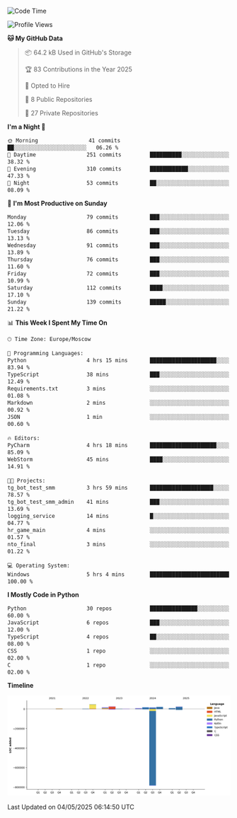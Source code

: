 <!--START_SECTION:waka-->
![Code Time](http://img.shields.io/badge/Code%20Time-664%20hrs%2025%20mins-blue)

![Profile Views](http://img.shields.io/badge/Profile%20Views-0-blue)

**🐱 My GitHub Data** 

> 📦 64.2 kB Used in GitHub's Storage 
 > 
> 🏆 83 Contributions in the Year 2025
 > 
> 💼 Opted to Hire
 > 
> 📜 8 Public Repositories 
 > 
> 🔑 27 Private Repositories 
 > 
**I'm a Night 🦉** 

```text
🌞 Morning                41 commits          ██░░░░░░░░░░░░░░░░░░░░░░░   06.26 % 
🌆 Daytime                251 commits         ██████████░░░░░░░░░░░░░░░   38.32 % 
🌃 Evening                310 commits         ████████████░░░░░░░░░░░░░   47.33 % 
🌙 Night                  53 commits          ██░░░░░░░░░░░░░░░░░░░░░░░   08.09 % 
```
📅 **I'm Most Productive on Sunday** 

```text
Monday                   79 commits          ███░░░░░░░░░░░░░░░░░░░░░░   12.06 % 
Tuesday                  86 commits          ███░░░░░░░░░░░░░░░░░░░░░░   13.13 % 
Wednesday                91 commits          ███░░░░░░░░░░░░░░░░░░░░░░   13.89 % 
Thursday                 76 commits          ███░░░░░░░░░░░░░░░░░░░░░░   11.60 % 
Friday                   72 commits          ███░░░░░░░░░░░░░░░░░░░░░░   10.99 % 
Saturday                 112 commits         ████░░░░░░░░░░░░░░░░░░░░░   17.10 % 
Sunday                   139 commits         █████░░░░░░░░░░░░░░░░░░░░   21.22 % 
```


📊 **This Week I Spent My Time On** 

```text
🕑︎ Time Zone: Europe/Moscow

💬 Programming Languages: 
Python                   4 hrs 15 mins       █████████████████████░░░░   83.94 % 
TypeScript               38 mins             ███░░░░░░░░░░░░░░░░░░░░░░   12.49 % 
Requirements.txt         3 mins              ░░░░░░░░░░░░░░░░░░░░░░░░░   01.08 % 
Markdown                 2 mins              ░░░░░░░░░░░░░░░░░░░░░░░░░   00.92 % 
JSON                     1 min               ░░░░░░░░░░░░░░░░░░░░░░░░░   00.60 % 

🔥 Editors: 
PyCharm                  4 hrs 18 mins       █████████████████████░░░░   85.09 % 
WebStorm                 45 mins             ████░░░░░░░░░░░░░░░░░░░░░   14.91 % 

🐱‍💻 Projects: 
tg_bot_test_smm          3 hrs 59 mins       ████████████████████░░░░░   78.57 % 
tg_bot_test_smm_admin    41 mins             ███░░░░░░░░░░░░░░░░░░░░░░   13.69 % 
logging_service          14 mins             █░░░░░░░░░░░░░░░░░░░░░░░░   04.77 % 
hr_game_main             4 mins              ░░░░░░░░░░░░░░░░░░░░░░░░░   01.57 % 
nto_final                3 mins              ░░░░░░░░░░░░░░░░░░░░░░░░░   01.22 % 

💻 Operating System: 
Windows                  5 hrs 4 mins        █████████████████████████   100.00 % 
```

**I Mostly Code in Python** 

```text
Python                   30 repos            ███████████████░░░░░░░░░░   60.00 % 
JavaScript               6 repos             ███░░░░░░░░░░░░░░░░░░░░░░   12.00 % 
TypeScript               4 repos             ██░░░░░░░░░░░░░░░░░░░░░░░   08.00 % 
CSS                      1 repo              ░░░░░░░░░░░░░░░░░░░░░░░░░   02.00 % 
C                        1 repo              ░░░░░░░░░░░░░░░░░░░░░░░░░   02.00 % 
```



**Timeline**

![Lines of Code chart](https://raw.githubusercontent.com/adlemx/adlemx/main/assets/bar_graph.png)


 Last Updated on 04/05/2025 06:14:50 UTC
<!--END_SECTION:waka-->
